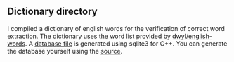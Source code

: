 ﻿## Dictionary directory

I compiled a dictionary of english words for the verification of correct word extraction. The dictionary uses the word list provided by [dwyl/english-words](https://github.com/dwyl/english-words). A [database file](words-alpha.db) is generated using sqlite3 for C++. You can generate the database yourself using the [source](CreateWordDatabase.cpp).